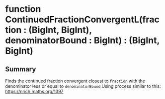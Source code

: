 # function ContinuedFractionConvergentL(fraction : (BigInt, BigInt), denominatorBound : BigInt) : (BigInt, BigInt)

## Summary
Finds the continued fraction convergent closest to `fraction`
with the denominator less or equal to `denominatorBound`
Using process similar to this: https://nrich.maths.org/1397
